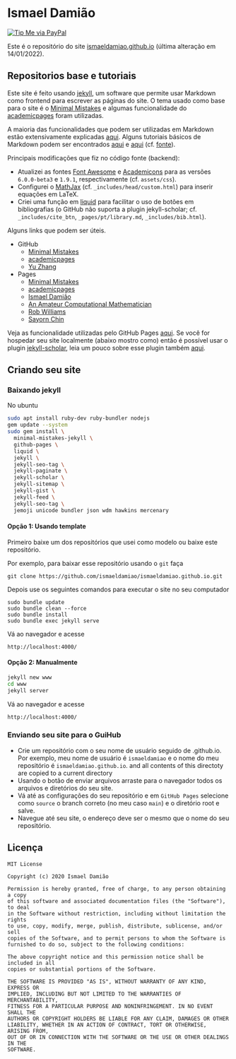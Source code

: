 # Ismael Damião

[![Tip Me via PayPal](https://img.shields.io/badge/PayPal-tip%20me-green.svg?logo=paypal)](https://www.paypal.com/cgi-bin/webscr?cmd=_s-xclick&hosted_button_id=D66EM3DGU35EE&source=url)


Este é o repositório do site [ismaeldamiao.github.io](https://ismaeldamiao.github.io/) (última alteração em 14/01/2022).

## Repositorios base e tutoriais

Este site é feito usando [jekyll](https://jekyllrb.com/),
um software que permite usar Markdown como frontend para escrever as páginas
do site.
O tema usado como base para o site é o [Minimal Mistakes](https://github.com/mmistakes/minimal-mistakes)
e algumas funcionalidade do [academicpages](https://github.com/academicpages/academicpages.github.io)
foram utilizadas.

A maioria das funcionalidades que podem ser utilizadas em Markdown
estão extensivamente explicadas [aqui](https://mmistakes.github.io/minimal-mistakes/docs/quick-start-guide/).
Alguns tutoriais básicos de Markdown podem ser encontrados
[aqui](https://guides.github.com/features/mastering-markdown/) e
[aqui](https://academicpages.github.io/markdown/) (cf. [fonte](https://github.com/academicpages/academicpages.github.io/blob/master/_pages/markdown.md?plain=1)).

Principais modificações que fiz no código fonte (backend):
* Atualizei as fontes [Font Awesome](https://fontawesome.com)
e [Academicons](https://github.com/jpswalsh/academicons) para as versões
`6.0.0-beta3` e `1.9.1`, respectivamente
(cf. `assets/css`).
* Configurei o [MathJax](https://www.mathjax.org/)
(cf. `_includes/head/custom.html`) para inserir equações em LaTeX.
* Criei uma função em [liquid](https://github.com/Shopify/liquid/wiki)
para facilitar o uso de botões em bibliografias
(o GitHub não suporta a plugin jekyll-scholar;
cf. `_includes/cite_btn`, `_pages/pt/library.md`, `_includes/bib.html`).


Alguns links que podem ser úteis.
* GitHub
  * [Minimal Mistakes](https://github.com/mmistakes/minimal-mistakes)
  * [academicpages](https://github.com/academicpages/academicpages.github.io)
  * [Yu Zhang](https://github.com/tesschin/yuzhangbit.github.io)
* Pages
  * [Minimal Mistakes](https://mmistakes.github.io/minimal-mistakes/collection-archive/)
  * [academicpages](https://academicpages.github.io/markdown/)
  * [Ismael Damião](https://ismaeldamiao.github.io/pt/tutoriais/markdown)
  * [An Amateur Computational Mathematician](https://scaomath.github.io/research/)
  * [Rob Williams](https://jayrobwilliams.com/publications/)
  * [Sayorn Chin](https://schinlfc.github.io/posts/2020/07/customizing-website/)

Veja as funcionalidade utilizadas pelo GitHub Pages
[aqui](https://pages.github.com/versions/).
Se você for hospedar seu site localmente (abaixo mostro como)
então é possível usar o plugin
[jekyll-scholar](https://github.com/inukshuk/jekyll-scholar),
leia um pouco sobre esse plugin também
[aqui](https://www.amirasiaee.com/dailyreport/jekyll-scholar/).

## Criando seu site

### Baixando jekyll

No ubuntu
```bash
sudo apt install ruby-dev ruby-bundler nodejs
gem update --system
sudo gem install \
  minimal-mistakes-jekyll \
  github-pages \
  liquid \
  jekyll \
  jekyll-seo-tag \
  jekyll-paginate \
  jekyll-scholar \
  jekyll-sitemap \
  jekyll-gist \
  jekyll-feed \
  jekyll-seo-tag \
  jemoji unicode bundler json wdm hawkins mercenary
```

#### Opção 1: Usando template

Primeiro baixe um dos repositórios que usei como modelo ou baixe este repositório.

Por exemplo, para baixar esse repositório usando o `git` faça

```
git clone https://github.com/ismaeldamiao/ismaeldamiao.github.io.git
```

Depois use os seguintes comandos para executar o site no seu computador

```
sudo bundle update
sudo bundle clean --force
sudo bundle install
sudo bundle exec jekyll serve
```

Vá ao navegador e acesse

```
http://localhost:4000/
```

#### Opção 2: Manualmente


```bash
jekyll new www
cd www
jekyll server
```

Vá ao navegador e acesse
```bash
http://localhost:4000/
```

### Enviando seu site para o GuiHub


* Crie um repositório com o seu nome de usuário seguido de .github.io. Por exemplo, meu nome de usuário é `ismaeldamiao` e o nome do meu repositório é `ismaeldamiao.github.io`.
and all contents of this directoty are copied to a current directory
* Usando o botão de enviar arquivos arraste para o navegador todos os arquivos e diretórios do seu site.
* Vá até as configurações do seu repositório e em `GitHub Pages` selecione como `source` o branch correto (no meu caso `main`) e o diretório root e salve.
* Navegue até seu site, o endereço deve ser o mesmo que o nome do seu repositório.

## Licença

```
MIT License

Copyright (c) 2020 Ismael Damião

Permission is hereby granted, free of charge, to any person obtaining a copy
of this software and associated documentation files (the "Software"), to deal
in the Software without restriction, including without limitation the rights
to use, copy, modify, merge, publish, distribute, sublicense, and/or sell
copies of the Software, and to permit persons to whom the Software is
furnished to do so, subject to the following conditions:

The above copyright notice and this permission notice shall be included in all
copies or substantial portions of the Software.

THE SOFTWARE IS PROVIDED "AS IS", WITHOUT WARRANTY OF ANY KIND, EXPRESS OR
IMPLIED, INCLUDING BUT NOT LIMITED TO THE WARRANTIES OF MERCHANTABILITY,
FITNESS FOR A PARTICULAR PURPOSE AND NONINFRINGEMENT. IN NO EVENT SHALL THE
AUTHORS OR COPYRIGHT HOLDERS BE LIABLE FOR ANY CLAIM, DAMAGES OR OTHER
LIABILITY, WHETHER IN AN ACTION OF CONTRACT, TORT OR OTHERWISE, ARISING FROM,
OUT OF OR IN CONNECTION WITH THE SOFTWARE OR THE USE OR OTHER DEALINGS IN THE
SOFTWARE.
```